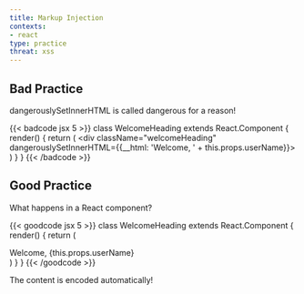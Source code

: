 ```yaml
---
title: Markup Injection
contexts:
- react
type: practice
threat: xss
---
```


## Bad Practice

dangerouslySetInnerHTML is called dangerous for a reason!

{{< badcode jsx 5 >}}
class WelcomeHeading extends React.Component {
  render() {
    return (
      <div className="welcomeHeading"
        dangerouslySetInnerHTML={{__html: 'Welcome, ' + this.props.userName}}>
      </div>
    )
  }
}
{{< /badcode >}}

## Good Practice

What happens in a React component?

{{< goodcode jsx 5 >}}
class WelcomeHeading extends React.Component {
  render() {
    return (
      <div className="welcomeHeading">
        Welcome, {this.props.userName}
      </div>
    )
  }
}
{{< /goodcode >}}

The content is encoded automatically!
